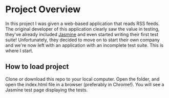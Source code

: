 # Project Overview

In this project I was given a web-based application that reads RSS feeds. The original developer of this application clearly saw the value in testing, they've already included [Jasmine](http://jasmine.github.io/) and even started writing their first test suite! Unfortunately, they decided to move on to start their own company and we're now left with an application with an incomplete test suite. 
This is where I start.


## How to load project

Clone or download this repo to your local computer. Open the folder, and open the index.html file in a browser (preferably in Chrome!). You will see a Jasmine test page displaying the tests.

